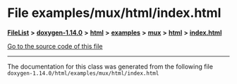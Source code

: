 

# File examples/mux/html/index.html



[**FileList**](files.md) **>** [**doxygen-1.14.0**](dir_9d5bad020669189c90cda983471be5d0.md) **>** [**html**](dir_05d1fd8a7cdd04f638f8b23196de02e2.md) **>** [**examples**](dir_aa52e73a32d193037813a53dcfe817b6.md) **>** [**mux**](dir_4326963d12fa1d64c0e99b1caca435ed.md) **>** [**html**](dir_ad367ac560c23093b005e99df2c54428.md) **>** [**index.html**](examples_2mux_2html_2index_8html.md)

[Go to the source code of this file](examples_2mux_2html_2index_8html_source.md)





































































------------------------------
The documentation for this class was generated from the following file `doxygen-1.14.0/html/examples/mux/html/index.html`

